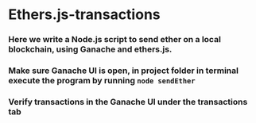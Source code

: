 # Ethers.js-transactions

### Here we write a Node.js script to send ether on a local blockchain, using Ganache and ethers.js.
### Make sure Ganache UI is open, in project folder in terminal execute the program by running ```node sendEther```
### Verify transactions in the Ganache UI under the transactions tab